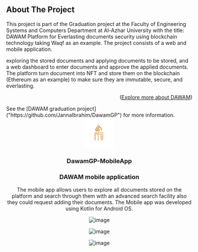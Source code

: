 
<!-- ABOUT THE PROJECT -->
## About The Project
This project is part of the Graduation project at the Faculty of Engineering Systems and Computers Department at Al-Azhar University
with the title: DAWAM Platform for Everlasting documents security using blockchain technology taking Waqf as an example.
The project consists of a web and mobile application.

 exploring the stored documents and applying documents to be stored, and a web dashboard to enter documents and approve the applied documents.
The platform turn document into NFT and store them on the blockchain (Ethereum as an example) to make sure they are immutable, secure, and everlasting.
<p align="right">(<a href="https://github.com/JannaIbrahim/DawamGP">Explore more about DAWAM</a>)</p>
See the [DAWAM graduation project]("https://github.com/JannaIbrahim/DawamGP") for more information.

<!-- PROJECT LOGO -->
<br />
<div align="center">
  <a href="https://github.com/SalmaAhmedAl/DawamGP-MobileApp">
    <img src="app/src/main/res/drawable/ic_dawam.png" alt="Logo" width="80" height="80">
  </a>

  <h3 align="center">DawamGP-MobileApp</h3>

### DAWAM mobile application
The mobile app allows users to explore all documents stored on the platform and search through them with an advanced search facility also they could request adding their documents.
The Mobile app was developed using Kotlin for Android OS.

![image](https://github.com/SalmaAhmedAl/DawamGP-MobileApp/assets/56123892/b5508a2e-3386-4817-975d-7e1c7c86ba85)

![image](https://github.com/SalmaAhmedAl/DawamGP-MobileApp/assets/56123892/7ff56739-c8db-4f07-9043-68618619c88b)

![image](https://github.com/SalmaAhmedAl/DawamGP-MobileApp/assets/56123892/c48d5fc5-56a6-41d6-98e3-06d4b71b9c6e)






